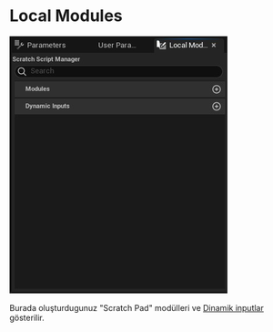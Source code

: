 # Local Modules
<img src="../../../Dosyalar/Niagara_Editor_Local_Modules.jpg">


Burada oluşturdugunuz "Scratch Pad" modülleri ve [Dinamik inputlar](../Selection#dinamik-inputlar) gösterilir.
